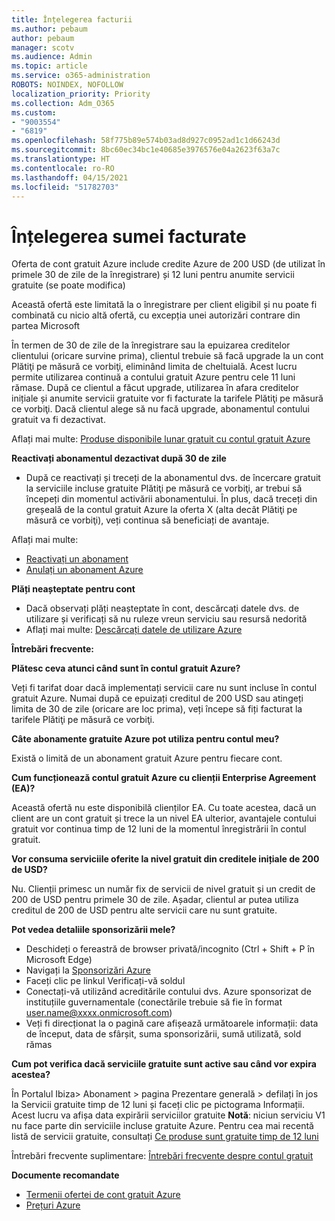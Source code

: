 ```yaml
---
title: Înțelegerea facturii
ms.author: pebaum
author: pebaum
manager: scotv
ms.audience: Admin
ms.topic: article
ms.service: o365-administration
ROBOTS: NOINDEX, NOFOLLOW
localization_priority: Priority
ms.collection: Adm_O365
ms.custom:
- "9003554"
- "6819"
ms.openlocfilehash: 58f775b89e574b03ad8d927c0952ad1c1d66243d
ms.sourcegitcommit: 8bc60ec34bc1e40685e3976576e04a2623f63a7c
ms.translationtype: HT
ms.contentlocale: ro-RO
ms.lasthandoff: 04/15/2021
ms.locfileid: "51782703"
---
```

# <a name="understand-billing-amount"></a>Înțelegerea sumei facturate

Oferta de cont gratuit Azure include credite Azure de 200 USD (de utilizat în primele 30 de zile de la înregistrare) și 12 luni pentru anumite servicii gratuite (se poate modifica)

Această ofertă este limitată la o înregistrare per client eligibil și nu poate fi combinată cu nicio altă ofertă, cu excepția unei autorizări contrare din partea Microsoft

În termen de 30 de zile de la înregistrare sau la epuizarea creditelor clientului (oricare survine prima), clientul trebuie să facă upgrade la un cont Plătiţi pe măsură ce vorbiţi, eliminând limita de cheltuială. Acest lucru permite utilizarea continuă a contului gratuit Azure pentru cele 11 luni rămase. După ce clientul a făcut upgrade, utilizarea în afara creditelor inițiale și anumite servicii gratuite vor fi facturate la tarifele Plătiţi pe măsură ce vorbiţi. Dacă clientul alege să nu facă upgrade, abonamentul contului gratuit va fi dezactivat.

Aflați mai multe: [Produse disponibile lunar gratuit cu contul gratuit Azure](https://azure.microsoft.com/free/free-account-faq/)

**Reactivați abonamentul dezactivat după 30 de zile**

- După ce reactivați și treceți de la abonamentul dvs. de încercare gratuit la serviciile incluse gratuite Plătiţi pe măsură ce vorbiţi, ar trebui să începeți din momentul activării abonamentului. În plus, dacă treceți din greșeală de la contul gratuit Azure la oferta X (alta decât Plătiţi pe măsură ce vorbiţi), veți continua să beneficiați de avantaje.

Aflați mai multe: 
- [Reactivați un abonament](https://docs.microsoft.com/azure/billing/billing-subscription-become-disable?WT.mc_id=Portal-Microsoft_Azure_Support)
- [Anulați un abonament Azure](https://docs.microsoft.com/azure/billing/billing-how-to-cancel-azure-subscription?WT.mc_id=Portal-Microsoft_Azure_Support)

**Plăți neașteptate pentru cont**

- Dacă observați plăți neașteptate în cont, descărcați datele dvs. de utilizare și verificați să nu ruleze vreun serviciu sau resursă nedorită
- Aflați mai multe: [Descărcați datele de utilizare Azure](https://docs.microsoft.com/azure/billing/billing-download-azure-invoice-daily-usage-date?WT.mc_id=Portal-Microsoft_Azure_Support#download-usage)

**Întrebări frecvente:**

**Plătesc ceva atunci când sunt în contul gratuit Azure?**

Veți fi tarifat doar dacă implementați servicii care nu sunt incluse în contul gratuit Azure. Numai după ce epuizați creditul de 200 USD sau atingeți limita de 30 de zile (oricare are loc prima), veți începe să fiți facturat la tarifele Plătiţi pe măsură ce vorbiţi.

**Câte abonamente gratuite Azure pot utiliza pentru contul meu?**  

Există o limită de un abonament gratuit Azure pentru fiecare cont.

**Cum funcționează contul gratuit Azure cu clienții Enterprise Agreement (EA)?**  

Această ofertă nu este disponibilă clienților EA. Cu toate acestea, dacă un client are un cont gratuit și trece la un nivel EA ulterior, avantajele contului gratuit vor continua timp de 12 luni de la momentul înregistrării în contul gratuit.

**Vor consuma serviciile oferite la nivel gratuit din creditele inițiale de 200 de USD?**  

Nu. Clienții primesc un număr fix de servicii de nivel gratuit și un credit de 200 de USD pentru primele 30 de zile. Așadar, clientul ar putea utiliza creditul de 200 de USD pentru alte servicii care nu sunt gratuite.

**Pot vedea detaliile sponsorizării mele?**

- Deschideți o fereastră de browser privată/incognito (Ctrl + Shift + P în Microsoft Edge)
- Navigați la [Sponsorizări Azure](http://www.microsoftazuresponsorships.com/)
- Faceți clic pe linkul Verificați-vă soldul
- Conectați-vă utilizând acreditările contului dvs. Azure sponsorizat de instituțiile guvernamentale (conectările trebuie să fie în format user.name@xxxx.onmicrosoft.com)
- Veți fi direcționat la o pagină care afișează următoarele informații: data de început, data de sfârșit, suma sponsorizării, sumă utilizată, sold rămas

**Cum pot verifica dacă serviciile gratuite sunt active sau când vor expira acestea?**

În Portalul Ibiza> Abonament > pagina Prezentare generală > defilați în jos la Servicii gratuite timp de 12 luni și faceți clic pe pictograma Informații. Acest lucru va afișa data expirării serviciilor gratuite **Notă**: niciun serviciu V1 nu face parte din serviciile incluse gratuite Azure. Pentru cea mai recentă listă de servicii gratuite, consultați [Ce produse sunt gratuite timp de 12 luni](http://www.microsoftazuresponsorships.com/)

Întrebări frecvente suplimentare: [Întrebări frecvente despre contul gratuit](https://azure.microsoft.com/free/free-account-faq/)

**Documente recomandate**

- [Termenii ofertei de cont gratuit Azure](https://azure.microsoft.com/offers/ms-azr-0044p/)
- [Prețuri Azure](https://azure.microsoft.com/pricing/)